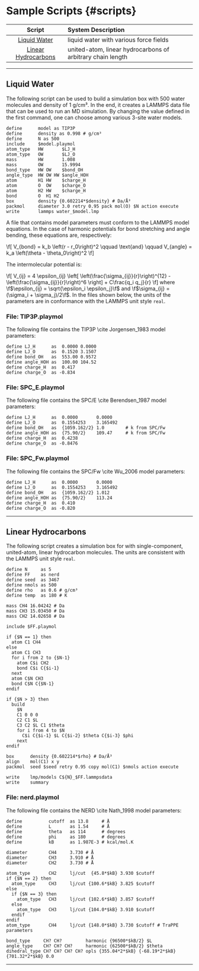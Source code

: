 Sample Scripts    {#scripts}
==============

| Script                | System Description                                                       |
|:---------------------:|:-------------------------------------------------------------------------|
| [Liquid Water]        | liquid water with various force fields                                   |
| [Linear Hydrocarbons] | united-atom, linear hydrocarbons of arbitrary chain length               |

----------------------------------------------------------------------------------------------------
<a name="liquid_water"></a>
Liquid Water
----------------------------------------------------------------------------------------------------

The following script can be used to build a simulation box with 500 water molecules and density of
1 g/cm³. In the end, it creates a LAMMPS data file that can be used to run an MD simulation. By
changing the value defined in the first command, one can choose among various 3-site water models.

~~~~~~~~~~~~~~~~~~~~~~~~~~~~~~~~~~~~~~~~~~~~~~~~~~~~~~~~~~~~~~~~~~~~~~~~~~~~~~~~
define 		model as TIP3P
define		density as 0.998 # g/cm³
define  	N as 500
include		$model.playmol
atom_type	HW       $LJ_H
atom_type	OW       $LJ_O
mass		HW       1.008
mass		OW       15.9994
bond_type	HW OW    $bond_OH
angle_type	HW OW HW $angle_HOH
atom		H1 HW    $charge_H
atom		O  OW    $charge_O
atom		H2 HW    $charge_H
bond		O  H1 H2
box    		density {0.602214*$density} # Da/Å³
packmol		diameter 3.0 retry 0.95 pack mol(O) $N action execute
write		lammps water_$model.lmp
~~~~~~~~~~~~~~~~~~~~~~~~~~~~~~~~~~~~~~~~~~~~~~~~~~~~~~~~~~~~~~~~~~~~~~~~~~~~~~~~

A file that contains model parameters must conform to the LAMMPS model equations. In the case of
harmonic potentials for bond stretching and angle bending, these equations are, respectively:

\f[
  V_{bond} = k_b \left(r - r_0\right)^2 \qquad \text{and} \qquad
  V_{angle} = k_a \left(\theta - \theta_0\right)^2
\f]

The intermolecular potential is:

\f[
  V_{ij} = 4 \epsilon_{ij} \left[ \left(\frac{\sigma_{ij}}{r}\right)^{12} - 
                                  \left(\frac{\sigma_{ij}}{r}\right)^6 
                           \right] + C\frac{q_i q_j}{r}
\f]
where \f$\epsilon_{ij} = \sqrt{\epsilon_i \epsilon_j}\f$ and \f$\sigma_{ij} = (\sigma_i +
\sigma_j)/2\f$. In the files shown below, the units of the parameters are in conformance with the
LAMMPS unit style `real`.

### File: TIP3P.playmol

The following file contains the TIP3P \cite Jorgensen_1983 model parameters:

~~~~~~~~~~~~~~~~~~~~~~~~~~~~~~~~~~~~~~~~~~~~~~~~~~~~~~~~~~~~~~~~~~~~~~~~~~~~~~~~
define LJ_H      as  0.0000 0.0000
define LJ_O      as  0.1520 3.1507
define bond_OH   as  553.00 0.9572
define angle_HOH as  100.00 104.52
define charge_H  as  0.417
define charge_O  as -0.834
~~~~~~~~~~~~~~~~~~~~~~~~~~~~~~~~~~~~~~~~~~~~~~~~~~~~~~~~~~~~~~~~~~~~~~~~~~~~~~~~

### File: SPC_E.playmol

The following file contains the SPC/E \cite Berendsen_1987 model parameters:

~~~~~~~~~~~~~~~~~~~~~~~~~~~~~~~~~~~~~~~~~~~~~~~~~~~~~~~~~~~~~~~~~~~~~~~~~~~~~~~~
define LJ_H      as  0.0000       0.0000
define LJ_O      as  0.1554253    3.165492
define bond_OH   as  {1059.162/2} 1.0        # k from SPC/Fw
define angle_HOH as  {75.90/2}    109.47     # k from SPC/Fw
define charge_H  as  0.4238
define charge_O  as -0.8476
~~~~~~~~~~~~~~~~~~~~~~~~~~~~~~~~~~~~~~~~~~~~~~~~~~~~~~~~~~~~~~~~~~~~~~~~~~~~~~~~

### File: SPC_Fw.playmol

The following file contains the SPC/Fw \cite Wu_2006 model parameters:

~~~~~~~~~~~~~~~~~~~~~~~~~~~~~~~~~~~~~~~~~~~~~~~~~~~~~~~~~~~~~~~~~~~~~~~~~~~~~~~~
define LJ_H      as  0.0000       0.0000
define LJ_O      as  0.1554253    3.165492
define bond_OH   as  {1059.162/2} 1.012
define angle_HOH as  {75.90/2}    113.24
define charge_H  as  0.410
define charge_O  as -0.820
~~~~~~~~~~~~~~~~~~~~~~~~~~~~~~~~~~~~~~~~~~~~~~~~~~~~~~~~~~~~~~~~~~~~~~~~~~~~~~~~



----------------------------------------------------------------------------------------------------
<a name="linear_hydrocarbons"></a>
Linear Hydrocarbons
----------------------------------------------------------------------------------------------------

The following script creates a simulation box for with single-component, united-atom, linear
hydrocarbon molecules. The units are consistent with the LAMMPS unit style `real`.

~~~~~~~~~~~~~~~~~~~~~~~~~~~~~~~~~~~~~~~~~~~~~~~~~~~~~~~~~~~~~~~~~~~~~~~~~~~~~~~~
define N     as 5
define FF    as nerd
define seed  as 3467
define nmols as 500
define rho   as 0.6 # g/cm³
define temp  as 180 # K

mass CH4 16.04242 # Da
mass CH3 15.03450 # Da
mass CH2 14.02658 # Da

include $FF.playmol

if {$N == 1} then
  atom C1 CH4
else
  atom C1 CH3
  for i from 2 to {$N-1}
    atom C$i CH2
    bond C$i C{$i-1}
  next
  atom C$N CH3
  bond C$N C{$N-1}
endif

if {$N > 3} then
  build
    $N
    C1 0 0 0
    C2 C1 $L
    C3 C2 $L C1 $theta
    for i from 4 to $N
      C$i C{$i-1} $L C{$i-2} $theta C{$i-3} $phi
    next
endif

box      density {0.602214*$rho} # Da/Å³
align    mol(C1) x y
packmol  seed $seed retry 0.95 copy mol(C1) $nmols action execute

write    lmp/models C${N}_$FF.lammpsdata
write    summary
~~~~~~~~~~~~~~~~~~~~~~~~~~~~~~~~~~~~~~~~~~~~~~~~~~~~~~~~~~~~~~~~~~~~~~~~~~~~~~~~

### File: nerd.playmol

The following file contains the NERD \cite Nath_1998 model parameters:

~~~~~~~~~~~~~~~~~~~~~~~~~~~~~~~~~~~~~~~~~~~~~~~~~~~~~~~~~~~~~~~~~~~~~~~~~~~~~~~~
define          cutoff  as 13.8     # Å
define          L       as 1.54     # Å
define          theta   as 114      # degrees
define          phi     as 180      # degrees
define          kB      as 1.987E-3 # kcal/mol.K

diameter        CH4     3.730 # Å
diameter        CH3     3.910 # Å
diameter        CH2     3.730 # Å

atom_type       CH2     lj/cut  {45.8*$kB} 3.930 $cutoff
if {$N == 2} then
  atom_type     CH3     lj/cut {100.6*$kB} 3.825 $cutoff
else
  if {$N == 3} then
    atom_type   CH3     lj/cut {102.6*$kB} 3.857 $cutoff
  else
    atom_type   CH3     lj/cut {104.0*$kB} 3.910 $cutoff
  endif
endif
atom_type       CH4     lj/cut {148.0*$kB} 3.730 $cutoff # TraPPE parameters

bond_type     CH? CH?         harmonic {96500*$kB/2} $L
angle_type    CH? CH? CH?     harmonic {62500*$kB/2} $theta
dihedral_type CH? CH? CH? CH? opls {355.04*2*$kB} {-68.19*2*$kB} {701.32*2*$kB} 0.0
~~~~~~~~~~~~~~~~~~~~~~~~~~~~~~~~~~~~~~~~~~~~~~~~~~~~~~~~~~~~~~~~~~~~~~~~~~~~~~~~

----------------------------------------------------------------------------------------------------

[Liquid Water]:			#liquid_water
[Linear Hydrocarbons]:		#linear_hydrocarbons

